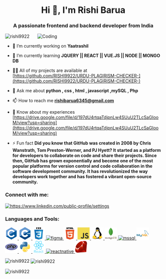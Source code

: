 <h1 align="center">Hi 👋, I'm Rishi Barua</h1>
<h3 align="center">A passionate frontend and backend developer from India </h3>
<img align="right" alt="Coding" width="400" src="https://cdn.dribbble.com/users/1162077/screenshots/3848914/programmer.gif">

<p align="left"> <img src="https://komarev.com/ghpvc/?username=rishi9922&label=Profile%20views&color=0e75b6&style=flat" alt="rishi9922" /> </p>

- 🔭 I’m currently working on **Yaatrashil**

- 🌱 I’m currently learning **JQUERY || REACT || VUE.JS || NODE || MONGO DB**

- 👨‍💻 All of my projects are available at [https://github.com/RISHI9922/URDU-PLAGIRISM-CHECKER-](https://github.com/RISHI9922/URDU-PLAGIRISM-CHECKER-)

- 💬 Ask me about **python , css , html , javascript ,mySQL , Php**

- 📫 How to reach me **rishibarua6345@gmail.com**

- 📄 Know about my experiences [https://drive.google.com/file/d/197dU4rtqaTdjpnLw4SUuU2TLcSaGIooM/view?usp=sharing](https://drive.google.com/file/d/197dU4rtqaTdjpnLw4SUuU2TLcSaGIooM/view?usp=sharing)

- ⚡ Fun fact **Did you know that GitHub was created in 2008 by Chris Wanstrath, Tom Preston-Werner, and PJ Hyett? It started as a platform for developers to collaborate on code and share their projects. Since then, GitHub has grown exponentially and become one of the most popular platforms for version control and code collaboration in the software development community. It has revolutionized the way developers work together and has fostered a vibrant open-source community.**

<h3 align="left">Connect with me:</h3>
<p align="left">
<a href="https://linkedin.com/in/https://www.linkedin.com/public-profile/settings" target="blank"><img align="center" src="https://raw.githubusercontent.com/rahuldkjain/github-profile-readme-generator/master/src/images/icons/Social/linked-in-alt.svg" alt="https://www.linkedin.com/public-profile/settings" height="30" width="40" /></a>
</p>

<h3 align="left">Languages and Tools:</h3>
<p align="left"> <a href="https://www.cprogramming.com/" target="_blank" rel="noreferrer"> <img src="https://raw.githubusercontent.com/devicons/devicon/master/icons/c/c-original.svg" alt="c" width="40" height="40"/> </a> <a href="https://www.w3schools.com/cpp/" target="_blank" rel="noreferrer"> <img src="https://raw.githubusercontent.com/devicons/devicon/master/icons/cplusplus/cplusplus-original.svg" alt="cplusplus" width="40" height="40"/> </a> <a href="https://www.w3schools.com/css/" target="_blank" rel="noreferrer"> <img src="https://raw.githubusercontent.com/devicons/devicon/master/icons/css3/css3-original-wordmark.svg" alt="css3" width="40" height="40"/> </a> <a href="https://www.figma.com/" target="_blank" rel="noreferrer"> <img src="https://www.vectorlogo.zone/logos/figma/figma-icon.svg" alt="figma" width="40" height="40"/> </a> <a href="https://www.w3.org/html/" target="_blank" rel="noreferrer"> <img src="https://raw.githubusercontent.com/devicons/devicon/master/icons/html5/html5-original-wordmark.svg" alt="html5" width="40" height="40"/> </a> <a href="https://developer.mozilla.org/en-US/docs/Web/JavaScript" target="_blank" rel="noreferrer"> <img src="https://raw.githubusercontent.com/devicons/devicon/master/icons/javascript/javascript-original.svg" alt="javascript" width="40" height="40"/> </a> <a href="https://www.linux.org/" target="_blank" rel="noreferrer"> <img src="https://raw.githubusercontent.com/devicons/devicon/master/icons/linux/linux-original.svg" alt="linux" width="40" height="40"/> </a> <a href="https://www.mongodb.com/" target="_blank" rel="noreferrer"> <img src="https://raw.githubusercontent.com/devicons/devicon/master/icons/mongodb/mongodb-original-wordmark.svg" alt="mongodb" width="40" height="40"/> </a> <a href="https://www.microsoft.com/en-us/sql-server" target="_blank" rel="noreferrer"> <img src="https://www.svgrepo.com/show/303229/microsoft-sql-server-logo.svg" alt="mssql" width="40" height="40"/> </a> <a href="https://www.mysql.com/" target="_blank" rel="noreferrer"> <img src="https://raw.githubusercontent.com/devicons/devicon/master/icons/mysql/mysql-original-wordmark.svg" alt="mysql" width="40" height="40"/> </a> <a href="https://www.php.net" target="_blank" rel="noreferrer"> <img src="https://raw.githubusercontent.com/devicons/devicon/master/icons/php/php-original.svg" alt="php" width="40" height="40"/> </a> <a href="https://www.python.org" target="_blank" rel="noreferrer"> <img src="https://raw.githubusercontent.com/devicons/devicon/master/icons/python/python-original.svg" alt="python" width="40" height="40"/> </a> <a href="https://reactjs.org/" target="_blank" rel="noreferrer"> <img src="https://raw.githubusercontent.com/devicons/devicon/master/icons/react/react-original-wordmark.svg" alt="react" width="40" height="40"/> </a> <a href="https://reactnative.dev/" target="_blank" rel="noreferrer"> <img src="https://reactnative.dev/img/header_logo.svg" alt="reactnative" width="40" height="40"/> </a> <a href="https://www.ruby-lang.org/en/" target="_blank" rel="noreferrer"> <img src="https://raw.githubusercontent.com/devicons/devicon/master/icons/ruby/ruby-original.svg" alt="ruby" width="40" height="40"/> </a> </p>

<p><img align="left" src="https://github-readme-stats.vercel.app/api/top-langs?username=rishi9922&show_icons=true&locale=en&layout=compact" alt="rishi9922" /></p>

<p>&nbsp;<img align="center" src="https://github-readme-stats.vercel.app/api?username=rishi9922&show_icons=true&locale=en" alt="rishi9922" /></p>

<p><img align="center" src="https://github-readme-streak-stats.herokuapp.com/?user=rishi9922&" alt="rishi9922" /></p>

